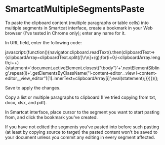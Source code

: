 # SmartcatMultipleSegmentsPaste

To paste the clipboard content (multiple paragraphs or table cells) into multiple segments in Smartcat interface, create a bookmark in your Web browser (I've tested in Chrome only); enter any name for it.

In URL field, enter the following code:

javascript:(function(){navigator.clipboard.readText().then(clipboardText=>{clipboardArray=clipboardText.split(/[\r\n]+/g);for(i=0;i<clipboardArray.length;i++){statement='document.activeElement.closest(&quot;tbody&quot;)'+'.nextElementSibling'.repeat(i)+'.getElementsByClassName(&quot;l-content-editor__view l-content-editor__view_editor&quot;)[1].innerText=clipboardArray[i]';eval(statement);}})})();

Save to apply the changes.

Copy a list or multiple paragraphs to clipboard (I've tried copying from txt, docx, xlsx, and pdf).

In Smartcat interface, place cursor to the segment you want to start pasting from, and click the bookmark you've created.

If you have not edited the segments you've pasted into before such pasting (at least by copying source to target) the pasted content won't be saved to your document unless you commit any editing in every segment affected.
